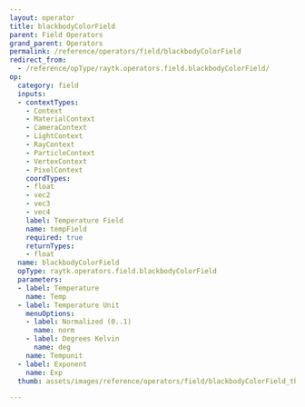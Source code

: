 ```yaml
---
layout: operator
title: blackbodyColorField
parent: Field Operators
grand_parent: Operators
permalink: /reference/operators/field/blackbodyColorField
redirect_from:
  - /reference/opType/raytk.operators.field.blackbodyColorField/
op:
  category: field
  inputs:
  - contextTypes:
    - Context
    - MaterialContext
    - CameraContext
    - LightContext
    - RayContext
    - ParticleContext
    - VertexContext
    - PixelContext
    coordTypes:
    - float
    - vec2
    - vec3
    - vec4
    label: Temperature Field
    name: tempField
    required: true
    returnTypes:
    - float
  name: blackbodyColorField
  opType: raytk.operators.field.blackbodyColorField
  parameters:
  - label: Temperature
    name: Temp
  - label: Temperature Unit
    menuOptions:
    - label: Normalized (0..1)
      name: norm
    - label: Degrees Kelvin
      name: deg
    name: Tempunit
  - label: Exponent
    name: Exp
  thumb: assets/images/reference/operators/field/blackbodyColorField_thumb.png

---
```

